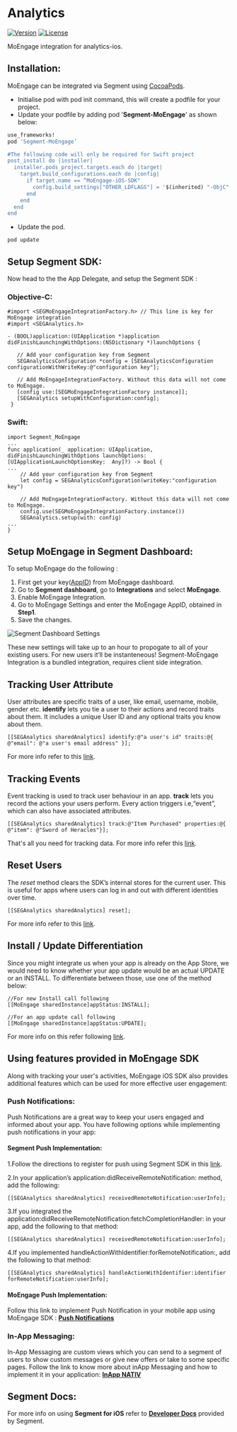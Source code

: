 # Analytics

[![Version](https://img.shields.io/cocoapods/v/Segment-MoEngage.svg?style=flat)](http://cocoapods.org/pods/Segment-MoEngage)
[![License](https://img.shields.io/cocoapods/l/Segment-MoEngage.svg?style=flat)](http://cocoapods.org/pods/Segment-MoEngage)


MoEngage integration for analytics-ios.

## Installation:

MoEngage can be integrated via Segment using [CocoaPods](http://cocoapods.org). 
  * Initialise pod with pod init command, this will create a podfile for your project.
  * Update your podfile by adding pod '**Segment-MoEngage**' as shown below:

  ```ruby
  use_frameworks!
  pod 'Segment-MoEngage’

  #The following code will only be required for Swift project
  post_install do |installer|
    installer.pods_project.targets.each do |target|
      target.build_configurations.each do |config|
        if target.name == “MoEngage-iOS-SDK"
          config.build_settings["OTHER_LDFLAGS"] = '$(inherited) "-ObjC"'
        end
      end
    end
  end
  ```

   * Update the pod. 
   
    pod update

## Setup Segment SDK:

Now head to the the App Delegate, and setup the Segment SDK :

### Objective-C:

 ```
 #import <SEGMoEngageIntegrationFactory.h> // This line is key for MoEngage integration
 #import <SEGAnalytics.h>

 - (BOOL)application:(UIApplication *)application didFinishLaunchingWithOptions:(NSDictionary *)launchOptions {
    
    // Add your configuration key from Segment
    SEGAnalyticsConfiguration *config = [SEGAnalyticsConfiguration configurationWithWriteKey:@"configuration key"];
    
    // Add MoEngageIntegrationFactory. Without this data will not come to MoEngage.
    [config use:[SEGMoEngageIntegrationFactory instance]];
    [SEGAnalytics setupWithConfiguration:config];
  }
  ```
 
 
### Swift:

 ```
 import Segment_MoEngage
 ...
 func application(_ application: UIApplication, didFinishLaunchingWithOptions launchOptions: [UIApplicationLaunchOptionsKey:  Any]?) -> Bool {
 ...
	 // Add your configuration key from Segment
	 let config = SEGAnalyticsConfiguration(writeKey:"configuration key")
  
	 // Add MoEngageIntegrationFactory. Without this data will not come to MoEngage.
	 config.use(SEGMoEngageIntegrationFactory.instance())
	 SEGAnalytics.setup(with: config)
 ...
 }
 ```

## Setup MoEngage in Segment Dashboard:

To setup MoEngage do the following : 
  1. First get your key([AppID](http://app.moengage.com/v3/#/settings/0/0)) from MoEngage dashboard. 
  2. Go to **Segment dashboard**, go to **Integrations** and select **MoEngage**. 
  3. Enable MoEngage Integration.
  4. Go to MoEngage Settings and enter the MoEngage AppID, obtained in **Step1**.
  5. Save the changes.
  
  ![Segment Dashboard Settings](https://user-images.githubusercontent.com/15011722/31998605-085158de-b9ae-11e7-9729-c637b6bbc083.png)
  
These new settings will take up to an hour to propogate to all of your existing users. For new users it’ll be instanteneous! Segment-MoEngage Integration is a bundled integration, requires client side integration.

## Tracking User Attribute

User attributes are specific traits of a user, like email, username, mobile, gender etc. **identify** lets you tie a user to their actions and record traits about them. It includes a unique User ID and any optional traits you know about them.

 ```[[SEGAnalytics sharedAnalytics] identify:@"a user's id" traits:@{ @"email": @"a user's email address" }];```

For more info refer to this [link](https://segment.com/docs/sources/mobile/ios/#identify).

## Tracking Events

Event tracking is used to track user behaviour in an app. **track** lets you record the actions your users perform. Every action triggers i.e,“event”, which can also have associated attributes.

 ```[[SEGAnalytics sharedAnalytics] track:@"Item Purchased" properties:@{ @"item": @"Sword of Heracles"}];```

That's all you need for tracking data. For more info refer this [link](https://segment.com/docs/sources/mobile/ios/#track).

## Reset Users

The *reset* method clears the SDK’s internal stores for the current user. This is useful for apps where users can log in and out with different identities over time.

 ```[[SEGAnalytics sharedAnalytics] reset];```

For more info refer to this [link](https://segment.com/docs/sources/mobile/ios/#reset).

## Install / Update Differentiation 

Since you might integrate us when your app is already on the App Store, we would need to know whether your app update would be an actual UPDATE or an INSTALL.
To differentiate between those, use one of the method below:

 ```
 //For new Install call following
 [[MoEngage sharedInstance]appStatus:INSTALL];

 //For an app update call following
 [[MoEngage sharedInstance]appStatus:UPDATE];
 ```

For more info on this refer following [link](https://docs.moengage.com/docs/installupdate-differentiation).

## Using features provided in MoEngage SDK

Along with tracking your user's activities, MoEngage iOS SDK also provides additional features which can be used for more effective user engagement:

### Push Notifications:
Push Notifications are a great way to keep your users engaged and informed about your app. You have following options while implementing push notifications in your app:

#### Segment Push Implementation:

1.Follow the directions to register for push using Segment SDK in this [link](https://segment.com/docs/libraries/ios/#how-do-i-use-push-notifications-).

2.In your application’s application:didReceiveRemoteNotification: method, add the following:

 ```[[SEGAnalytics sharedAnalytics] receivedRemoteNotification:userInfo];```

3.If you integrated the application:didReceiveRemoteNotification:fetchCompletionHandler: in your app, add the following to that method:
 
 ```[[SEGAnalytics sharedAnalytics] receivedRemoteNotification:userInfo];```

4.If you implemented handleActionWithIdentifier:forRemoteNotification:, add the following to that method:

 ```[[SEGAnalytics sharedAnalytics] handleActionWithIdentifier:identifier forRemoteNotification:userInfo];```
 
#### MoEngage Push Implementation:
 Follow this link to implement Push Notification in your mobile app using MoEngage SDK : 
 [**Push Notifications**](https://docs.moengage.com/docs/push-notifications)


### In-App Messaging:

In-App Messaging are custom views which you can send to a segment of users to show custom messages or give new offers or take to some specific pages. Follow the link to know more about  inApp Messaging and how to implement it in your application: 
[**InApp NATIV**](https://docs.moengage.com/docs/in-app-nativ)

## Segment Docs:
For more info on using **Segment for iOS** refer to [**Developer Docs**](https://segment.com/docs/sources/mobile/ios/) provided by Segment.
  


